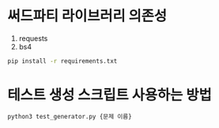 # 써드파티 라이브러리 의존성
1. requests
2. bs4

```bash
pip install -r requirements.txt
```

# 테스트 생성 스크립트 사용하는 방법
```bash
python3 test_generator.py {문제 이름}
```

